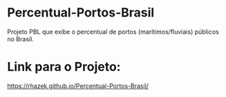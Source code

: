# Percentual-Portos-Brasil
Projeto PBL que exibe o percentual de portos (marítimos/fluviais) públicos no Brasil.

# Link para o Projeto:
https://rhazek.github.io/Percentual-Portos-Brasil/
